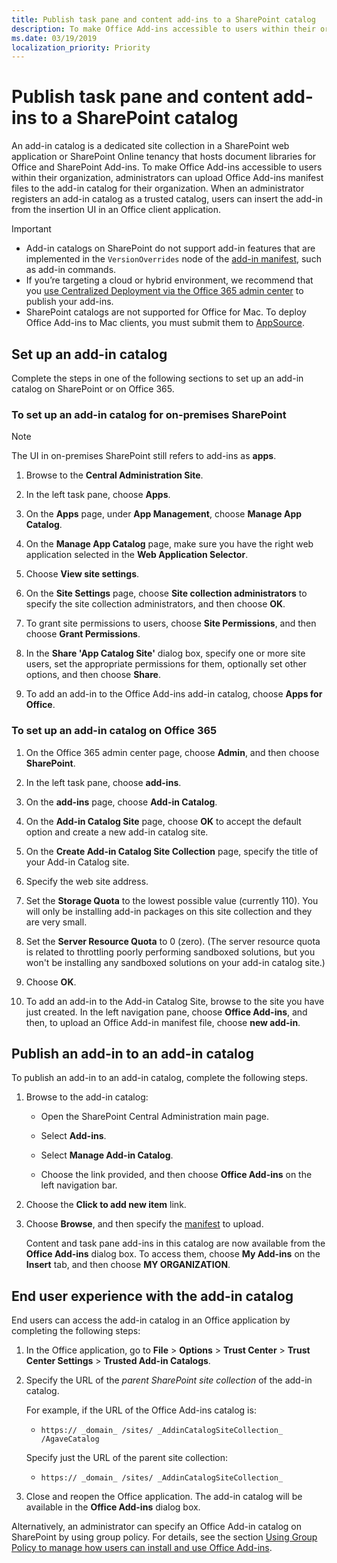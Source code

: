 ```yaml
---
title: Publish task pane and content add-ins to a SharePoint catalog
description: To make Office Add-ins accessible to users within their organization, administrators can upload Office Add-ins manifest files to the add-in catalog for their organization.
ms.date: 03/19/2019
localization_priority: Priority
---
```


# Publish task pane and content add-ins to a SharePoint catalog

An add-in catalog is a dedicated site collection in a SharePoint web application or SharePoint Online tenancy that hosts document libraries for Office and SharePoint Add-ins. To make Office Add-ins accessible to users within their organization, administrators can upload Office Add-ins manifest files to the add-in catalog for their organization. When an administrator registers an add-in catalog as a trusted catalog, users can insert the add-in from the insertion UI in an Office client application.

> [!IMPORTANT]
> - Add-in catalogs on SharePoint do not support add-in features that are implemented in the `VersionOverrides` node of the [add-in manifest](../develop/add-in-manifests.md), such as add-in commands.
> - If you’re targeting a cloud or hybrid environment, we recommend that you [use Centralized Deployment via the Office 365 admin center](../publish/centralized-deployment.md) to publish your add-ins.
> - SharePoint catalogs are not supported for Office for Mac. To deploy Office Add-ins to Mac clients, you must submit them to [AppSource](/office/dev/store/submit-to-the-office-store).   

## Set up an add-in catalog

Complete the steps in one of the following sections to set up an add-in catalog on SharePoint or on Office 365.

### To set up an add-in catalog for on-premises SharePoint

> [!NOTE]
> The UI in on-premises SharePoint still refers to add-ins as **apps**.

1. Browse to the  **Central Administration Site**.

2. In the left task pane, choose  **Apps**.

3. On the  **Apps** page, under **App Management**, choose  **Manage App Catalog**.

4. On the  **Manage App Catalog** page, make sure you have the right web application selected in the **Web Application Selector**.

5. Choose  **View site settings**.

6. On the  **Site Settings** page, choose **Site collection administrators** to specify the site collection administrators, and then choose **OK**.

7. To grant site permissions to users, choose  **Site Permissions**, and then choose  **Grant Permissions**.

8. In the  **Share 'App Catalog Site'** dialog box, specify one or more site users, set the appropriate permissions for them, optionally set other options, and then choose **Share**.

9. To add an add-in to the Office Add-ins add-in catalog, choose **Apps for Office**.

### To set up an add-in catalog on Office 365

1. On the Office 365 admin center page, choose  **Admin**, and then choose  **SharePoint**.

2. In the left task pane, choose  **add-ins**.

3. On the  **add-ins** page, choose **Add-in Catalog**.

4. On the  **Add-in Catalog Site** page, choose **OK** to accept the default option and create a new add-in catalog site.

5. On the  **Create Add-in Catalog Site Collection** page, specify the title of your Add-in Catalog site.

6. Specify the web site address.

7. Set the  **Storage Quota** to the lowest possible value (currently 110). You will only be installing add-in packages on this site collection and they are very small.

8. Set the  **Server Resource Quota** to 0 (zero). (The server resource quota is related to throttling poorly performing sandboxed solutions, but you won't be installing any sandboxed solutions on your add-in catalog site.)

9. Choose  **OK**.

10. To add an add-in to the Add-in Catalog Site, browse to the site you have just created. In the left navigation pane, choose  **Office Add-ins**, and then, to upload an Office Add-in manifest file, choose  **new add-in**.

## Publish an add-in to an add-in catalog

To publish an add-in to an add-in catalog, complete the following steps.

1. Browse to the add-in catalog:

    - Open the SharePoint Central Administration main page.

    - Select  **Add-ins**.

    - Select  **Manage Add-in Catalog**.

    - Choose the link provided, and then choose  **Office Add-ins** on the left navigation bar.

2. Choose the  **Click to add new item** link.

3. Choose  **Browse**, and then specify the [manifest](../develop/add-in-manifests.md) to upload.

    Content and task pane add-ins in this catalog are now available from the  **Office Add-ins** dialog box. To access them, choose **My Add-ins** on the **Insert** tab, and then choose **MY ORGANIZATION**.

## End user experience with the add-in catalog

End users can access the add-in catalog in an Office application by completing the following steps:

1. In the Office application, go to  **File** > **Options** > **Trust Center** > **Trust Center Settings** > **Trusted Add-in Catalogs**.

2. Specify the URL of the  _parent SharePoint site collection_ of the add-in catalog. 

    For example, if the URL of the Office Add-ins catalog is:

    - `https:// _domain_ /sites/ _AddinCatalogSiteCollection_ /AgaveCatalog`

    Specify just the URL of the parent site collection:

    - `https:// _domain_ /sites/ _AddinCatalogSiteCollection_`

3. Close and reopen the Office application. The add-in catalog will be available in the **Office Add-ins** dialog box.

Alternatively, an administrator can specify an Office Add-in catalog on SharePoint by using group policy. For details, see the section [Using Group Policy to manage how users can install and use Office Add-ins](/previous-versions/office/office-2013-resource-kit/jj219429(v=office.15)#using-group-policy-to-manage-how-users-can-install-and-use-apps-for-office).

